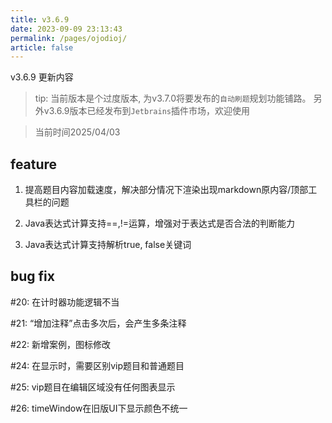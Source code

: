 ```yaml
---
title: v3.6.9
date: 2023-09-09 23:13:43
permalink: /pages/ojodioj/
article: false
---
```



v3.6.9 更新内容

> tip: 
> 当前版本是个过度版本, 为v3.7.0将要发布的`自动刷题`规划功能铺路。
> 另外v3.6.9版本已经发布到`Jetbrains`插件市场，欢迎使用

> 当前时间2025/04/03

## feature

1. 提高题目内容加载速度，解决部分情况下渲染出现markdown原内容/顶部工具栏的问题

2. Java表达式计算支持==,!=运算，增强对于表达式是否合法的判断能力

3. Java表达式计算支持解析true, false关键词

## bug fix

#20: 在计时器功能逻辑不当

#21: “增加注释”点击多次后，会产生多条注释

#22: 新增案例，图标修改

#24: 在显示时，需要区别vip题目和普通题目

#25: vip题目在编辑区域没有任何图表显示

#26: timeWindow在旧版UI下显示颜色不统一